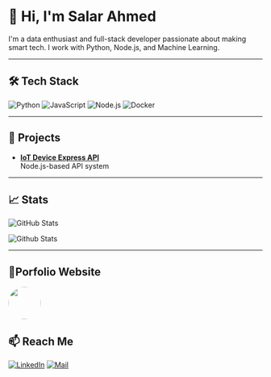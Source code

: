 # 👋 Hi, I'm Salar Ahmed

I'm a data enthusiast and full-stack developer passionate about making smart tech. I work with Python, Node.js, and Machine Learning.

---

## 🛠️ Tech Stack
![Python](https://img.shields.io/badge/-Python-05122A?logo=python)
![JavaScript](https://img.shields.io/badge/-JavaScript-05122A?logo=javascript)
![Node.js](https://img.shields.io/badge/-Node.js-05122A?logo=nodedotjs)
![Docker](https://img.shields.io/badge/-Docker-05122A?logo=docker)

---

## 🚀 Projects
- **[IoT Device Express API](https://github.com/salarsalarsalar/Iot-Device-processing-with-express.js.git)**  
  Node.js-based API system
  
---

## 📈 Stats
![GitHub Stats](https://github-readme-stats.vercel.app/api?username=salarsalarsalar&show_icons=true&theme=radical)

![Github Stats](https://github-readme-stats.vercel.app/api/top-langs/?username=salarsalarsalar&show_icons=true&theme=radical)


---
## 📄Porfolio Website
[<image style="border-radius: 50%" src="Portfolio_icon.png" height=64 width=64>](https://my-portfolio-m4elqliu4-salar-ahmeds-projects.vercel.app/)


## 📫 Reach Me
[![LinkedIn](https://skillicons.dev/icons?i=linkedin)](https://www.linkedin.com/in/salar-ahmed-426622296/)
[![Mail](https://skillicons.dev/icons?i=gmail)](mailto:salarahmed9876@gmail.com)
 
